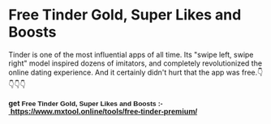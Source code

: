# Free Tinder Gold, Super Likes and Boosts
<p>Tinder is one of the most influential apps of all time. Its "swipe left, swipe right" model inspired dozens of imitators, and completely revolutionized the online dating experience. And it certainly didn't hurt that the app was free.👇👇👇👇</p><p><b>get&nbsp;<span style="font-family: Arial; font-size: 10pt;">Free Tinder Gold, Super Likes and Boosts :-<a href="&nbsp;https://www.mxtool.online/tools/free-tinder-premium/">&nbsp;</a></span><span style="font-family: Arial; font-size: 11pt;"><a href="&nbsp;https://www.mxtool.online/tools/free-tinder-premium/">https://www.mxtool.online/tools/free-tinder-premium/</a></span></b></p>
